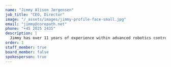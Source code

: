 ```yaml
---
name: "Jimmy Alison Jørgensen"
job_title: "CEO, Director"
image: "/_assets/images/jimmy-profile-face-small.jpg"
email: "jimmy@corepath.net"
phone: "+45 2025 2435"
description: |
  Jimmy has over 11 years of experience within advanced robotics control, modelling, simulation and programming. He furthermore has experience in project management and application writing both from his time as researcher and self-employed consultant at JAR Tech. Jimmy holds a PhD in Robotics Systems Engineering from the University of Southern Denmark.
order: 1
staff_member: true
board_member: false
spokesperson: true
---
```

